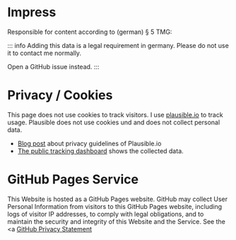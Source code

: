 <script setup lang="ts">
    import MyImpress from "./components/MyImpress.vue"
</script>

# Impress

Responsible for content according to (german) § 5 TMG:

<MyImpress />

::: info
Adding this data is a legal requirement in germany. Please do not use it to contact me normally.

Open a GitHub issue instead.
:::

# Privacy / Cookies

This page does not use cookies to track visitors. I use <a href="https://plausible.io">plausible.io</a> to track usage.
Plausible does not use cookies und and does not collect personal data.

- <a href="https://plausible.io/privacy-focused-web-analytics">Blog post</a> about privacy guidelines of Plausible.io
- <a href="https://plausible.io/aikido-exam.knappi.org/">The public tracking dashboard</a> shows the collected data.

# GitHub Pages Service

This Website is hosted as a GitHub Pages website. GitHub may collect User Personal Information from visitors to this
GitHub Pages website, including logs of visitor IP addresses, to comply with legal obligations, and to maintain the
security and integrity of this Website and the Service. See the <a
[GitHub Privacy Statement](https://docs.github.com/en/site-policy/privacy-policies/github-general-privacy-statement)
